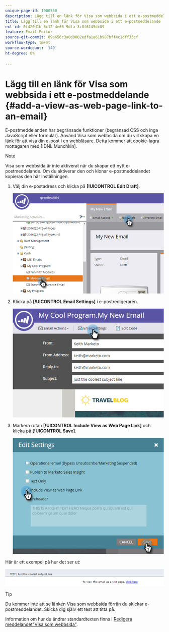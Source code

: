 ```yaml
---
unique-page-id: 1900560
description: Lägg till en länk för Visa som webbsida i ett e-postmeddelande - Marketo Docs - Produktdokumentation
title: Lägg till en länk för Visa som webbsida i ett e-postmeddelande
exl-id: 0f420d1b-6c12-4e66-9dfa-3c8f6145dc89
feature: Email Editor
source-git-commit: 09a656c3a0d0002edfa1a61b987bff4c1dff33cf
workflow-type: tm+mt
source-wordcount: '149'
ht-degree: 0%

---
```


# Lägg till en länk för Visa som webbsida i ett e-postmeddelande {#add-a-view-as-web-page-link-to-an-email}

E-postmeddelanden har begränsade funktioner (begränsad CSS och inga JavaScript eller formulär). Använd Visa som webbsida om du vill skapa en länk för att visa din e-post i en webbläsare. Detta kommer att cookie-lagra mottagaren med [!DNL Munchkin].

>[!NOTE]
>
>Visa som webbsida är inte aktiverat när du skapar ett nytt e-postmeddelande. Om du aktiverar den och klonar e-postmeddelandet kopieras den här inställningen.

1. Välj din e-postadress och klicka på **[!UICONTROL Edit Draft]**.

   ![](assets/one-5.png)

1. Klicka på **[!UICONTROL Email Settings]** i e-postredigeraren.

   ![](assets/two-5.png)

1. Markera rutan **[!UICONTROL Include View as Web Page Link]** och klicka på **[!UICONTROL Save]**.

   ![](assets/three-4.png)

Här är ett exempel på hur det ser ut:

![](assets/four-3.png)

>[!TIP]
>
>Du kommer inte att se länken Visa som webbsida förrän du skickar e-postmeddelandet. Skicka dig själv ett test att titta på.

Information om hur du ändrar standardtexten finns i [Redigera meddelandet&quot;Visa som webbsida&quot;](/help/marketo/product-docs/administration/email-setup/edit-the-view-as-web-page-message.md).
